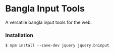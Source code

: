 # Bangla Input Tools

A versatile bangla input tools for the web.

### Installation

```
$ npm install --save-dev jquery jquery.bninput
```

### 

